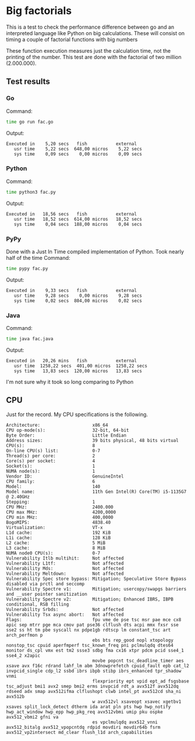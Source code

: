 # Big factorials

This is a test to check the performance difference between go and an interpreted language like Python on big calculations. These will consist on timing a couple of factorial functions with big numbers

These function execution measures just the calculation time, not the printing of the number. This test are done with the factorial of two million (2.000.000).

## Test results

### Go

Command:
```bash
time go run fac.go
```
Output:
```
Executed in    5,20 secs   fish           external
   usr time    5,22 secs  648,00 micros    5,22 secs
   sys time    0,09 secs    0,00 micros    0,09 secs
```

### Python
Command:
```bash
time python3 fac.py 
```
Output:
```
Executed in   18,56 secs   fish           external
   usr time   18,52 secs  614,00 micros   18,52 secs
   sys time    0,04 secs  188,00 micros    0,04 secs
```

### PyPy
Done with a Just In Time compiled implementation of Python. Took nearly half of the time
Command:
```bash
time pypy fac.py
```
Output:
```
Executed in    9,33 secs   fish           external
   usr time    9,28 secs    0,00 micros    9,28 secs
   sys time    0,02 secs  804,00 micros    0,02 secs
```

### Java
Command:
```bash
time java fac.java
```
Output:
```
Executed in   20,26 mins   fish           external 
   usr time  1258,22 secs  401,00 micros  1258,22 secs 
   sys time   13,83 secs  120,00 micros   13,83 secs 

```
I'm not sure why it took so long comparing to Python

## CPU
Just for the record. My CPU specifications is the following.
```
Architecture:                    x86_64
CPU op-mode(s):                  32-bit, 64-bit
Byte Order:                      Little Endian
Address sizes:                   39 bits physical, 48 bits virtual
CPU(s):                          8
On-line CPU(s) list:             0-7
Thread(s) per core:              2
Core(s) per socket:              4
Socket(s):                       1
NUMA node(s):                    1
Vendor ID:                       GenuineIntel
CPU family:                      6
Model:                           140
Model name:                      11th Gen Intel(R) Core(TM) i5-1135G7 @ 2.40GHz
Stepping:                        1
CPU MHz:                         2400.000
CPU max MHz:                     4200,0000
CPU min MHz:                     400,0000
BogoMIPS:                        4838.40
Virtualization:                  VT-x
L1d cache:                       192 KiB
L1i cache:                       128 KiB
L2 cache:                        5 MiB
L3 cache:                        8 MiB
NUMA node0 CPU(s):               0-7
Vulnerability Itlb multihit:     Not affected
Vulnerability L1tf:              Not affected
Vulnerability Mds:               Not affected
Vulnerability Meltdown:          Not affected
Vulnerability Spec store bypass: Mitigation; Speculative Store Bypass disabled via prctl and seccomp
Vulnerability Spectre v1:        Mitigation; usercopy/swapgs barriers and __user pointer sanitization
Vulnerability Spectre v2:        Mitigation; Enhanced IBRS, IBPB conditional, RSB filling
Vulnerability Srbds:             Not affected
Vulnerability Tsx async abort:   Not affected
Flags:                           fpu vme de pse tsc msr pae mce cx8 apic sep mtrr pge mca cmov pat pse36 clflush dts acpi mmx fxsr sse sse2 ss ht tm pbe syscall nx pdpe1gb rdtscp lm constant_tsc art arch_perfmon p
                                 ebs bts rep_good nopl xtopology nonstop_tsc cpuid aperfmperf tsc_known_freq pni pclmulqdq dtes64 monitor ds_cpl vmx est tm2 ssse3 sdbg fma cx16 xtpr pdcm pcid sse4_1 sse4_2 x2apic
                                 movbe popcnt tsc_deadline_timer aes xsave avx f16c rdrand lahf_lm abm 3dnowprefetch cpuid_fault epb cat_l2 invpcid_single cdp_l2 ssbd ibrs ibpb stibp ibrs_enhanced tpr_shadow vnmi
                                 flexpriority ept vpid ept_ad fsgsbase tsc_adjust bmi1 avx2 smep bmi2 erms invpcid rdt_a avx512f avx512dq rdseed adx smap avx512ifma clflushopt clwb intel_pt avx512cd sha_ni avx512b
                                 w avx512vl xsaveopt xsavec xgetbv1 xsaves split_lock_detect dtherm ida arat pln pts hwp hwp_notify hwp_act_window hwp_epp hwp_pkg_req avx512vbmi umip pku ospke avx512_vbmi2 gfni va
                                 es vpclmulqdq avx512_vnni avx512_bitalg avx512_vpopcntdq rdpid movdiri movdir64b fsrm avx512_vp2intersect md_clear flush_l1d arch_capabilities
```
